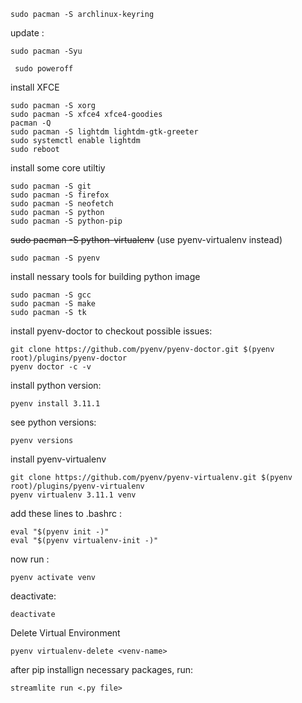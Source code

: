 ```
sudo pacman -S archlinux-keyring
```
update :
```
sudo pacman -Syu 
```
```
 sudo poweroff
```
install XFCE
```
sudo pacman -S xorg
sudo pacman -S xfce4 xfce4-goodies
pacman -Q 
sudo pacman -S lightdm lightdm-gtk-greeter
sudo systemctl enable lightdm
sudo reboot
```
install some core utiltiy
```
sudo pacman -S git
sudo pacman -S firefox
sudo pacman -S neofetch
sudo pacman -S python
sudo pacman -S python-pip
```
~~sudo pacman -S python-virtualenv~~ (use pyenv-virtualenv instead)
```
sudo pacman -S pyenv
```
install nessary tools for building python image
```
sudo pacman -S gcc
sudo pacman -S make
sudo pacman -S tk
```
install pyenv-doctor to checkout possible issues:
```
git clone https://github.com/pyenv/pyenv-doctor.git $(pyenv root)/plugins/pyenv-doctor
pyenv doctor -c -v
```
install python version:
```
pyenv install 3.11.1
```
see python versions:
```
pyenv versions
```
install  pyenv-virtualenv
```
git clone https://github.com/pyenv/pyenv-virtualenv.git $(pyenv root)/plugins/pyenv-virtualenv
pyenv virtualenv 3.11.1 venv
```
add these lines to .bashrc :
```
eval "$(pyenv init -)"
eval "$(pyenv virtualenv-init -)"
```
now run :
```
pyenv activate venv
```
deactivate:
```
deactivate
```
Delete Virtual Environment
```
pyenv virtualenv-delete <venv-name> 
```
after pip installign necessary packages, run:
```
streamlite run <.py file>
```





